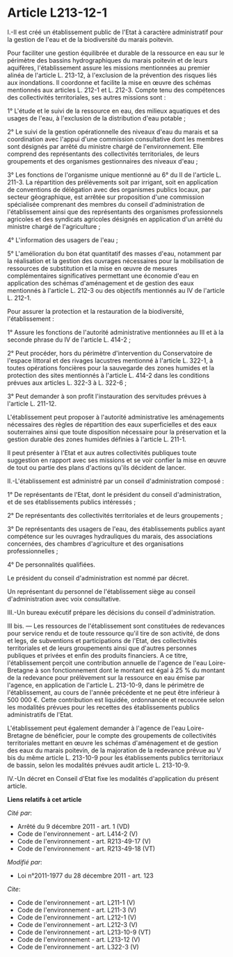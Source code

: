 # Article L213-12-1

I.-Il est créé un établissement public de l'Etat à caractère administratif pour la gestion de l'eau et de la biodiversité du
marais poitevin. 

Pour faciliter une gestion équilibrée et durable de la ressource en eau sur le périmètre des bassins hydrographiques du
marais poitevin et de leurs aquifères, l'établissement assure les missions mentionnées au premier alinéa de l'article L.
213-12, à l'exclusion de la prévention des risques liés aux inondations. Il coordonne et facilite la mise en œuvre des
schémas mentionnés aux articles L. 212-1 et L. 212-3. Compte tenu des compétences des collectivités territoriales, ses autres
missions sont : 

1° L'étude et le suivi de la ressource en eau, des milieux aquatiques et des usages de l'eau, à l'exclusion de la
distribution d'eau potable ; 

2° Le suivi de la gestion opérationnelle des niveaux d'eau du marais et sa coordination avec l'appui d'une commission
consultative dont les membres sont désignés par arrêté du ministre chargé de l'environnement. Elle comprend des représentants
des collectivités territoriales, de leurs groupements et des organismes gestionnaires des niveaux d'eau ; 

3° Les fonctions de l'organisme unique mentionné au 6° du II de l'article L. 211-3. La répartition des prélèvements soit par
irrigant, soit en application de conventions de délégation avec des organismes publics locaux, par secteur géographique, est
arrêtée sur proposition d'une commission spécialisée comprenant des membres du conseil d'administration de l'établissement
ainsi que des représentants des organismes professionnels agricoles et des syndicats agricoles désignés en application d'un
arrêté du ministre chargé de l'agriculture ; 

4° L'information des usagers de l'eau ; 

5° L'amélioration du bon état quantitatif des masses d'eau, notamment par la réalisation et la gestion des ouvrages
nécessaires pour la mobilisation de ressources de substitution et la mise en œuvre de mesures complémentaires significatives
permettant une économie d'eau en application des schémas d'aménagement et de gestion des eaux mentionnés à l'article L. 212-3
ou des objectifs mentionnés au IV de l'article L. 212-1. 

Pour assurer la protection et la restauration de la biodiversité, l'établissement : 

1° Assure les fonctions de l'autorité administrative mentionnées au III et à la seconde phrase du IV de l'article L. 414-2 ; 

2° Peut procéder, hors du périmètre d'intervention du Conservatoire de l'espace littoral et des rivages lacustres mentionné à
l'article L. 322-1, à toutes opérations foncières pour la sauvegarde des zones humides et la protection des sites mentionnés
à l'article L. 414-2 dans les conditions prévues aux articles L. 322-3 à L. 322-6 ; 

3° Peut demander à son profit l'instauration des servitudes prévues à l'article L. 211-12. 

L'établissement peut proposer à l'autorité administrative les aménagements nécessaires des règles de répartition des eaux
superficielles et des eaux souterraines ainsi que toute disposition nécessaire pour la préservation et la gestion durable des
zones humides définies à l'article L. 211-1. 

Il peut présenter à l'Etat et aux autres collectivités publiques toute suggestion en rapport avec ses missions et se voir
confier la mise en œuvre de tout ou partie des plans d'actions qu'ils décident de lancer. 

II.-L'établissement est administré par un conseil d'administration composé : 

1° De représentants de l'Etat, dont le président du conseil d'administration, et de ses établissements publics intéressés ; 

2° De représentants des collectivités territoriales et de leurs groupements ; 

3° De représentants des usagers de l'eau, des établissements publics ayant compétence sur les ouvrages hydrauliques du
marais, des associations concernées, des chambres d'agriculture et des organisations professionnelles ; 

4° De personnalités qualifiées. 

Le président du conseil d'administration est nommé par décret. 

Un représentant du personnel de l'établissement siège au conseil d'administration avec voix consultative. 

III.-Un bureau exécutif prépare les décisions du conseil d'administration. 

III bis. ― Les ressources de l'établissement sont constituées de redevances pour service rendu et de toute ressource qu'il
tire de son activité, de dons et legs, de subventions et participations de l'Etat, des collectivités territoriales et de
leurs groupements ainsi que d'autres personnes publiques et privées et enfin des produits financiers. A ce titre,
l'établissement perçoit une contribution annuelle de l'agence de l'eau Loire-Bretagne à son fonctionnement dont le montant
est égal à 25 % du montant de la redevance pour prélèvement sur la ressource en eau émise par l'agence, en application de
l'article L. 213-10-9, dans le périmètre de l'établissement, au cours de l'année précédente et ne peut être inférieur à 500
000 €. Cette contribution est liquidée, ordonnancée et recouvrée selon les modalités prévues pour les recettes des
établissements publics administratifs de l'Etat. 

L'établissement peut également demander à l'agence de l'eau Loire-Bretagne de bénéficier, pour le compte des groupements de
collectivités territoriales mettant en œuvre les schémas d'aménagement et de gestion des eaux du marais poitevin, de la
majoration de la redevance prévue au V bis du même article L. 213-10-9 pour les établissements publics territoriaux de
bassin, selon les modalités prévues audit article L. 213-10-9. 

IV.-Un décret en Conseil d'Etat fixe les modalités d'application du présent article.

**Liens relatifs à cet article**

_Cité par_:

  - Arrêté du 9 décembre 2011 - art. 1 (VD)
  - Code de l'environnement - art. L414-2 (V)
  - Code de l'environnement - art. R213-49-17 (V)
  - Code de l'environnement - art. R213-49-18 (VT)

_Modifié par_:

  - Loi n°2011-1977 du 28 décembre 2011 - art. 123

_Cite_:

  - Code de l'environnement - art. L211-1 (V)
  - Code de l'environnement - art. L211-3 (V)
  - Code de l'environnement - art. L212-1 (V)
  - Code de l'environnement - art. L212-3 (V)
  - Code de l'environnement - art. L213-10-9 (VT)
  - Code de l'environnement - art. L213-12 (V)
  - Code de l'environnement - art. L322-3 (V)
